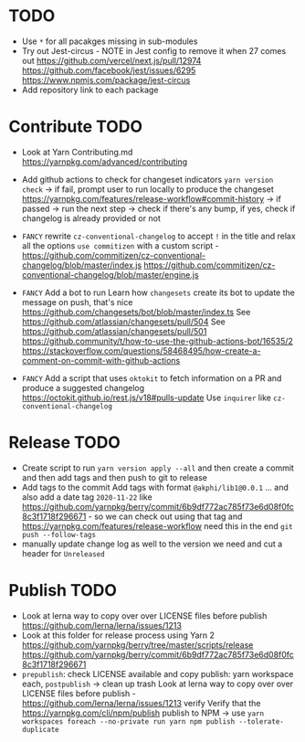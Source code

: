 # TODO

- Use `*` for all pacakges missing in sub-modules
- Try out Jest-circus - NOTE in Jest config to remove it when 27 comes out
  https://github.com/vercel/next.js/pull/12974
  https://github.com/facebook/jest/issues/6295
  https://www.npmjs.com/package/jest-circus
- Add repository link to each package

# Contribute TODO

- Look at Yarn Contributing.md
  https://yarnpkg.com/advanced/contributing

- Add github actions to check for changeset indicators
  `yarn version check` -> if fail, prompt user to run locally to produce the changeset
  https://yarnpkg.com/features/release-workflow#commit-history
  -> if passed -> run the next step -> check if there's any bump, if yes, check if changelog is already provided or not

- `FANCY` rewrite `cz-conventional-changelog` to accept `!` in the title and relax all the options
  `use commitizen` with a custom script - https://github.com/commitizen/cz-conventional-changelog/blob/master/index.js
  https://github.com/commitizen/cz-conventional-changelog/blob/master/engine.js
- `FANCY` Add a bot to run
  Learn how `changesets` create its bot to update the message on push, that's nice
  https://github.com/changesets/bot/blob/master/index.ts
  See https://github.com/atlassian/changesets/pull/504
  See https://github.com/atlassian/changesets/pull/501
  https://github.community/t/how-to-use-the-github-actions-bot/16535/2
  https://stackoverflow.com/questions/58468495/how-create-a-comment-on-commit-with-github-actions
- `FANCY` Add a script that uses `oktokit` to fetch information on a PR and produce a suggested changelog
  https://octokit.github.io/rest.js/v18#pulls-update
  Use `inquirer` like `cz-conventional-changelog`

# Release TODO

- Create script to run `yarn version apply --all` and then create a commit and then add tags and then push to git to release
- Add tags to the commit
  Add tags with format `@akphi/lib1@0.0.1` ... and also add a date tag `2020-11-22` like https://github.com/yarnpkg/berry/commit/6b9df772ac785f73e6d08f0fc8c3f1718f296671 - so we can check out using that tag and
  https://yarnpkg.com/features/release-workflow
  need this in the end `git push --follow-tags`
- manually update change log as well to the version we need and cut a header for `Unreleased`

# Publish TODO

- Look at lerna way to copy over over LICENSE files before publish
  https://github.com/lerna/lerna/issues/1213
- Look at this folder for release process using Yarn 2
  https://github.com/yarnpkg/berry/tree/master/scripts/release
  https://github.com/yarnpkg/berry/commit/6b9df772ac785f73e6d08f0fc8c3f1718f296671
- `prepublish`: check LICENSE available and copy publish: yarn workspace each, `postpublish` -> clean up trash
  Look at lerna way to copy over over LICENSE files before publish - https://github.com/lerna/lerna/issues/1213
  verify
  Verify that the
  https://yarnpkg.com/cli/npm/publish
  publish to NPM -> use `yarn workspaces foreach --no-private run yarn npm publish --tolerate-duplicate`
